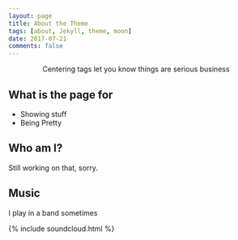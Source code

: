 ```yaml
---
layout: page
title: About the Theme
tags: [about, Jekyll, theme, moon]
date: 2017-07-21
comments: false
---
```

    
<center>Centering tags let you know things are serious business</center>

## What is the page for
* Showing stuff
* Being Pretty


## Who am I?

Still working on that, sorry.

## Music

I play in a band sometimes

{% include soundcloud.html %}
      
